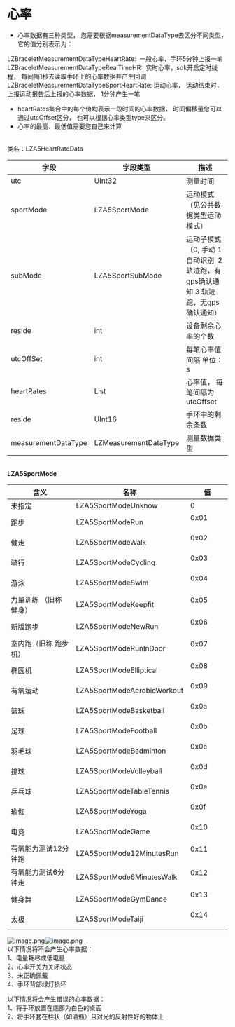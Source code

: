 <a name="HbYuO"></a>
# 心率
- 心率数据有三种类型， 您需要根据measurementDataType去区分不同类型，它的值分别表示为：

LZBraceletMeasurementDataTypeHeartRate:  一般心率，手环5分钟上报一笔<br />LZBraceletMeasurementDataTypeRealTimeHR:  实时心率，sdk开启定时线程， 每间隔1秒去读取手环上的心率数据并产生回调<br />LZBraceletMeasurementDataTypeSportHeartRate: 运动心率， 运动结束时， 上报运动报告后上报的心率数据， 1分钟产生一笔

- heartRates集合中的每个值均表示一段时间的心率数据， 时间偏移量您可以通过utcOffset区分， 也可以根据心率类型type来区分。
- 心率的最高、最低值需要您自己来计算


<br />类名：LZA5HeartRateData

| 字段 | 字段类型 | 描述 |
| --- | --- | --- |
| utc | UInt32 | 测量时间 |
| sportMode | LZA5SportMode | 运动模式（见公共数据类型运动模式） |
| subMode | LZA5SportSubMode | 运动子模式（0, 手动 1 自动识别  2 轨迹跑，有gps确认通知 3 轨迹跑，无gps确认通知） |
| reside | int | 设备剩余心率的个数 |
| utcOffSet | int | 每笔心率值间隔 单位：s |
| heartRates | List<Integer> | 心率值， 每笔间隔为 utcOffset |
| reside | UInt16 | 手环中的剩余条数 |
| measurementDataType | LZMeasurementDataType | 测量数据类型 |


<br />**LZA5SportMode**

| 含义 | 名称 | 值 |
| --- | --- | --- |
| 未指定          | LZA5SportModeUnknow         | 0 |
| 跑步           | LZA5SportModeRun            | 0x01             |
| 健走           | LZA5SportModeWalk           | 0x02             |
| 骑行           | LZA5SportModeCycling        | 0x03             |
| 游泳           | LZA5SportModeSwim           | 0x04             |
| 力量训练 （旧称 健身） | LZA5SportModeKeepfit        | 0x05             |
| 新版跑步         | LZA5SportModeNewRun         | 0x06             |
| 室内跑（旧称 跑步机）  | LZA5SportModeRunInDoor      | 0x07             |
| 椭圆机          | LZA5SportModeElliptical     | 0x08             |
| 有氧运动         | LZA5SportModeAerobicWorkout | 0x09             |
| 篮球           | LZA5SportModeBasketball     | 0x0a             |
| 足球           | LZA5SportModeFootball       | 0x0b             |
| 羽毛球          | LZA5SportModeBadminton      | 0x0c             |
| 排球           | LZA5SportModeVolleyball     | 0x0d             |
| 乒乓球          | LZA5SportModeTableTennis    | 0x0e             |
| 瑜伽           | LZA5SportModeYoga           | 0x0f             |
| 电竞           | LZA5SportModeGame           | 0x10             |
| 有氧能力测试12分钟跑  | LZA5SportMode12MinutesRun  | 0x11             |
| 有氧能力测试6分钟走   | LZA5SportMode6MinutesWalk  | 0x12             |
| 健身舞          | LZA5SportModeGymDance       | 0x13             |
| 太极 | LZA5SportModeTaiji          | 0x14             |

![image.png](https://cdn.nlark.com/yuque/0/2021/png/265997/1616068596015-7e08e9cd-81a1-4fd3-930d-74a130713680.png#align=left&display=inline&height=801&margin=%5Bobject%20Object%5D&name=image.png&originHeight=2337&originWidth=1080&size=514965&status=done&style=none&width=370)![image.png](https://cdn.nlark.com/yuque/0/2021/png/265997/1616068610894-ff7c1e08-e457-4d51-a42a-0ca9830c9e97.png#align=left&display=inline&height=796&margin=%5Bobject%20Object%5D&name=image.png&originHeight=2337&originWidth=1080&size=618585&status=done&style=none&width=368)<br />以下情况将不会产生心率数据：<br />1、电量耗尽或低电量<br />2、心率开关为关闭状态<br />3、未正确佩戴<br />4、手环背部绿灯损坏

以下情况将会产生错误的心率数据：<br />1、将手环放置在底部为白色的桌面<br />2、将手环套在柱状（如酒瓶）且对光的反射性好的物体上<br />
<br />
<br />


